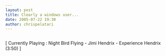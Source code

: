 ```yaml
---
layout: post
title: Clearly a windows user...
date: 2005-07-22 19:30
author: chrispelatari
---
```


<p><img alt="" hspace="0" src="http://www.resistcomfort.com/typing.gif" align="baseline" border="0" /></p>
<p class="media">[ Currently Playing : Night Bird Flying - Jimi Hendrix - 
Experience Hendrix (3:50) ]</p>
